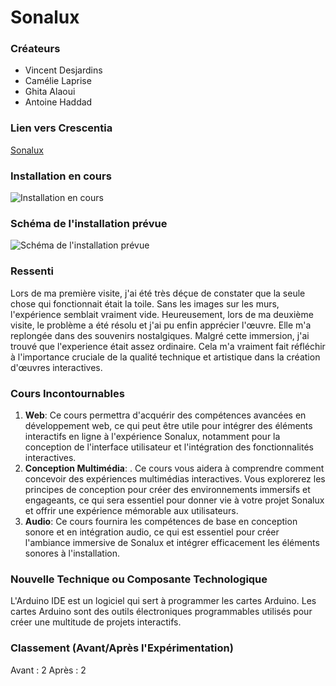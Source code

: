 # Sonalux

### Créateurs
- Vincent Desjardins
- Camélie Laprise
- Ghita Alaoui
- Antoine Haddad

### Lien vers Crescentia
[Sonalux](https://tim-montmorency.com/2024/projets/Sonalux/docs/web/index.html)

### Installation en cours
![Installation en cours](lien_vers_photo)

### Schéma de l'installation prévue
![Schéma de l'installation prévue](lien_vers_schema)

### Ressenti
Lors de ma première visite, j'ai été très déçue de constater que la seule chose qui fonctionnait était la toile. Sans les images sur les murs, l'expérience semblait vraiment vide. Heureusement, lors de ma deuxième visite, le problème a été résolu et j'ai pu enfin apprécier l'œuvre. Elle m'a replongée dans des souvenirs nostalgiques. Malgré cette immersion, j'ai trouvé que l'experience était assez ordinaire. Cela m'a vraiment fait réfléchir à l'importance cruciale de la qualité technique et artistique dans la création d'œuvres interactives.

### Cours Incontournables
1. **Web**: Ce cours permettra d'acquérir des compétences avancées en développement web, ce qui peut être utile pour intégrer des éléments interactifs en ligne à l'expérience Sonalux, notamment pour la conception de l'interface utilisateur et l'intégration des fonctionnalités interactives.
2. **Conception Multimédia**: .  Ce cours vous aidera à comprendre comment concevoir des expériences multimédias interactives. Vous explorerez les principes de conception pour créer des environnements immersifs et engageants, ce qui sera essentiel pour donner vie à votre projet Sonalux et offrir une expérience mémorable aux utilisateurs.
3. **Audio**:  Ce cours fournira les compétences de base en conception sonore et en intégration audio, ce qui est essentiel pour créer l'ambiance immersive de Sonalux et intégrer efficacement les éléments sonores à l'installation.

### Nouvelle Technique ou Composante Technologique
L'Arduino IDE est un logiciel qui sert à programmer les cartes Arduino. Les cartes Arduino sont des outils électroniques programmables utilisés pour créer une multitude de projets interactifs.

### Classement (Avant/Après l'Expérimentation)
Avant : 2
Après : 2
